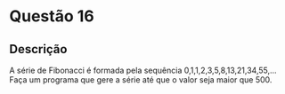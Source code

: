 # Questão 16

## Descrição
A série de Fibonacci é formada pela sequência 0,1,1,2,3,5,8,13,21,34,55,... Faça um programa que gere a série
até que o valor seja maior que 500.
